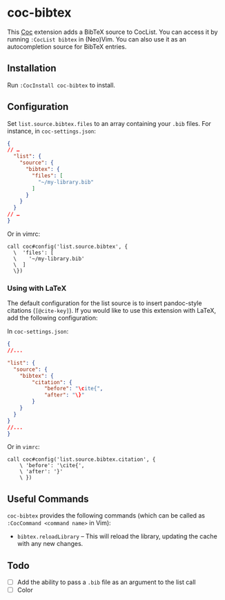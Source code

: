 # coc-bibtex

This [Coc](https://github.com/neoclide/coc.nvim) extension adds a BibTeX source to CocList. You can access it by running `:CocList bibtex` in (Neo)Vim. You can also use it as an autocompletion source for BibTeX entries.

## Installation

Run `:CocInstall coc-bibtex` to install.

## Configuration

Set `list.source.bibtex.files` to an array containing your `.bib` files. For instance, in `coc-settings.json`:

~~~json
{
// …
  "list": {
    "source": {
      "bibtex": {
        "files": [
          "~/my-library.bib"
        ]
      }
    }
  }
// …
}
~~~

Or in vimrc:

~~~vim
call coc#config('list.source.bibtex', {
  \  'files': [
  \    '~/my-library.bib'
  \  ]
  \})
~~~

### Using with LaTeX

The default configuration for the list source is to insert pandoc-style citations (`[@cite-key]`). If you would like to use this extension with LaTeX, add the following configuration:

In `coc-settings.json`:

~~~json
{
//...

"list": {
  "source": {
	"bibtex": {
		"citation": {
			"before": "\cite{",
			"after": "\}"
		}
	}
  }
}
//...
}
~~~

Or in `vimrc`:

~~~vim
call coc#config('list.source.bibtex.citation', {
    \ 'before': '\cite{',
	\ 'after': '}'
    \ })
~~~

## Useful Commands

`coc-bibtex` provides the following commands (which can be called as `:CocCommand <command name>` in Vim):

* `bibtex.reloadLibrary` – This will reload the library, updating the cache with any new changes.

## Todo

* [ ] Add the ability to pass a `.bib` file as an argument to the list call
* [ ] Color
